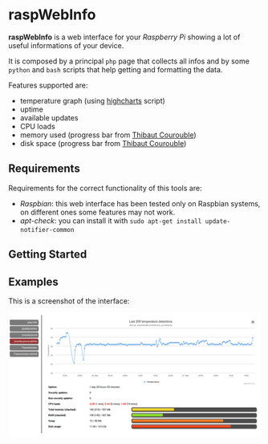# raspWebInfo

**raspWebInfo** is a web interface for your *Raspberry Pi* showing a lot of useful informations of your device.

It is composed by a principal `php` page that collects all infos and by some `python` and `bash` scripts that help getting and formatting the data.

Features supported are:

* temperature graph (using [highcharts](http://www.highcharts.com/) script)
* uptime
* available updates
* CPU loads
* memory used (progress bar from [Thibaut Courouble](http://www.cssflow.com/snippets/animated-progress-bar))
* disk space (progress bar from [Thibaut Courouble](http://www.cssflow.com/snippets/animated-progress-bar))

## Requirements

Requirements for the correct functionality of this tools are:

* *Raspbian*: this web interface has been tested only on Raspbian systems, on different ones some features may not work.
* *apt-check*: you can install it with `sudo apt-get install update-notifier-common`
   
## Getting Started


## Examples

This is a screenshot of the interface:

![screenshot](https://raw.githubusercontent.com/albertored/raspWebInfo/master/screenshot.png)


